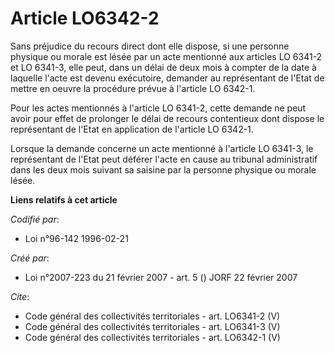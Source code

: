 # Article LO6342-2

Sans préjudice du recours direct dont elle dispose, si une personne physique ou morale est lésée par un acte mentionné aux
articles LO 6341-2 et LO 6341-3, elle peut, dans un délai de deux mois à compter de la date à laquelle l'acte est devenu
exécutoire, demander au représentant de l'Etat de mettre en oeuvre la procédure prévue à l'article LO 6342-1. 

Pour les actes mentionnés à l'article LO 6341-2, cette demande ne peut avoir pour effet de prolonger le délai de recours
contentieux dont dispose le représentant de l'Etat en application de l'article LO 6342-1. 

Lorsque la demande concerne un acte mentionné à l'article LO 6341-3, le représentant de l'Etat peut déférer l'acte en cause
au tribunal administratif dans les deux mois suivant sa saisine par la personne physique ou morale lésée.

**Liens relatifs à cet article**

_Codifié par_:

  - Loi n°96-142 1996-02-21

_Créé par_:

  - Loi n°2007-223 du 21 février 2007 - art. 5 () JORF 22 février 2007

_Cite_:

  - Code général des collectivités territoriales - art. LO6341-2 (V)
  - Code général des collectivités territoriales - art. LO6341-3 (V)
  - Code général des collectivités territoriales - art. LO6342-1 (V)
